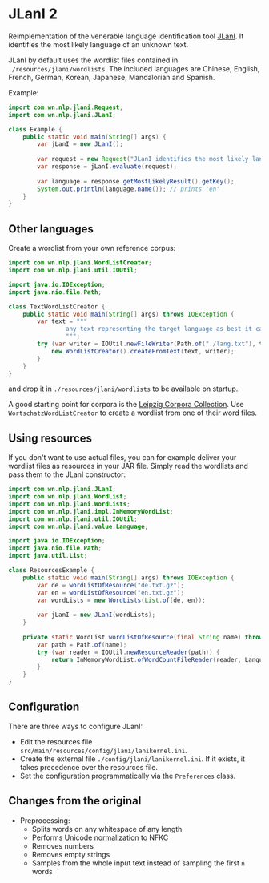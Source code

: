# JLanI 2
Reimplementation of the venerable language identification tool [JLanI](https://toolbox.wortschatz.uni-leipzig.de/toolbox/textclassification/jlani).
It identifies the most likely language of an unknown text.

JLanI by default uses the wordlist files contained in ``./resources/jlani/wordlists``.
The included languages are Chinese, English, French, German, Korean, Japanese, Mandalorian and Spanish.

Example:

````java
import com.wn.nlp.jlani.Request;
import com.wn.nlp.jlani.JLanI;

class Example {
	public static void main(String[] args) {
		var jLanI = new JLanI();
		
		var request = new Request("JLanI identifies the most likely language of an unknown text");
		var response = jLanI.evaluate(request);
		
		var language = response.getMostLikelyResult().getKey();
		System.out.println(language.name()); // prints 'en'
	}
}
````

## Other languages

Create a wordlist from your own reference corpus:

````java
import com.wn.nlp.jlani.WordListCreator;
import com.wn.nlp.jlani.util.IOUtil;

import java.io.IOException;
import java.nio.file.Path;

class TextWordListCreator {
	public static void main(String[] args) throws IOException {
		var text = """
				any text representing the target language as best it can
				""";
		try (var writer = IOUtil.newFileWriter(Path.of("./lang.txt"), true)) {
			new WordListCreator().createFromText(text, writer);
		}
	}
}
````

and drop it in ``./resources/jlani/wordlists`` to be available on startup.

A good starting point for corpora is the [Leipzig Corpora Collection](https://wortschatz.uni-leipzig.de/en/download).
Use ``WortschatzWordListCreator`` to create a wordlist from one of their word files.

## Using resources

If you don't want to use actual files, you can for example deliver your wordlist files as resources in your JAR file.
Simply read the wordlists and pass them to the JLanI constructor:

````java
import com.wn.nlp.jlani.JLanI;
import com.wn.nlp.jlani.WordList;
import com.wn.nlp.jlani.WordLists;
import com.wn.nlp.jlani.impl.InMemoryWordList;
import com.wn.nlp.jlani.util.IOUtil;
import com.wn.nlp.jlani.value.Language;

import java.io.IOException;
import java.nio.file.Path;
import java.util.List;

class ResourcesExample {
	public static void main(String[] args) throws IOException {
		var de = wordListOfResource("de.txt.gz");
		var en = wordListOfResource("en.txt.gz");
		var wordLists = new WordLists(List.of(de, en));
		
		var jLanI = new JLanI(wordLists);
	}
	
	private static WordList wordListOfResource(final String name) throws IOException {
		var path = Path.of(name);
		try (var reader = IOUtil.newResourceReader(path)) {
			return InMemoryWordList.ofWordCountFileReader(reader, Language.ofPath(path));
		}
	}
}
````

## Configuration

There are three ways to configure JLanI:

- Edit the resources file ``src/main/resources/config/jlani/lanikernel.ini``.
- Create the external file ``./config/jlani/lanikernel.ini``. If it exists, it takes precedence over the resources file.
- Set the configuration programmatically via the ``Preferences`` class.

## Changes from the original

- Preprocessing:
  - Splits words on any whitespace of any length
  - Performs [Unicode normalization](https://docs.oracle.com/javase/tutorial/i18n/text/normalizerapi.html) to NFKC
  - Removes numbers
  - Removes empty strings
  - Samples from the whole input text instead of sampling the first ``n`` words
